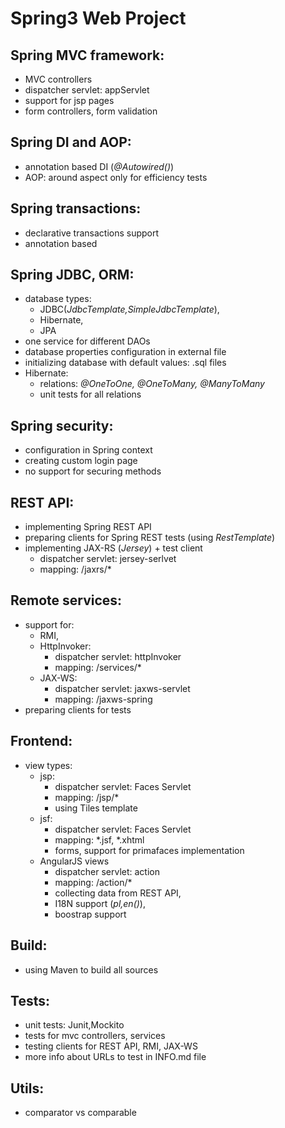 
Spring3 Web Project 
===================

Spring MVC framework:
---------------------

- MVC controllers
- dispatcher servlet: appServlet
- support for jsp pages
- form controllers, form validation

Spring DI and AOP:
-------------------
- annotation based DI (*@Autowired()*)
- AOP: around aspect only for efficiency tests 

Spring transactions:
--------------------
- declarative transactions support
- annotation based 

Spring JDBC, ORM:
------------------

- database types: 
	- JDBC(*JdbcTemplate,SimpleJdbcTemplate*), 
	- Hibernate, 
	- JPA 
- one service for different DAOs
- database properties configuration in external file
- initializing database with default values: .sql files
- Hibernate: 
	- relations: *@OneToOne, @OneToMany, @ManyToMany*
	- unit tests for all relations

Spring security:
-----------------

- configuration in Spring context
- creating custom login page
- no support for securing methods

REST API:
---------

- implementing Spring REST API
- preparing clients for Spring REST tests (using *RestTemplate*)
- implementing JAX-RS (*Jersey*) + test client
	- dispatcher servlet: jersey-serlvet
	- mapping: /jaxrs/*

Remote services:
----------------

- support for: 
	- RMI, 
	- HttpInvoker:
		- dispatcher servlet: httpInvoker 
		- mapping: /services/*
	- JAX-WS:
		- dispatcher servlet: jaxws-servlet
		- mapping: /jaxws-spring
- preparing clients for tests

Frontend:
---------

- view types:
	-  jsp: 
		- dispatcher servlet: Faces Servlet
		- mapping: /jsp/*
		- using Tiles template
	-  jsf: 
		- dispatcher servlet: Faces Servlet
		- mapping: *.jsf, *.xhtml
		- forms, support for primafaces implementation
	-  AngularJS views 
		- dispatcher servlet: action
		- mapping: /action/*
		- collecting data from REST API, 
		- I18N support (*pl,en()*), 
		- boostrap support


Build:
------

- using Maven to build all sources

Tests:
------

- unit tests: Junit,Mockito
- tests for mvc controllers, services
- testing clients for REST API, RMI, JAX-WS
- more info about URLs to test in INFO.md file

Utils:
------

- comparator vs comparable




